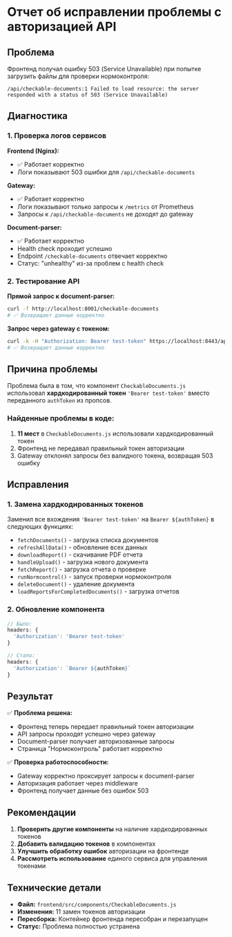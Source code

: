# Отчет об исправлении проблемы с авторизацией API

## Проблема

Фронтенд получал ошибку 503 (Service Unavailable) при попытке загрузить файлы для проверки нормоконтроля:
```
/api/checkable-documents:1 Failed to load resource: the server responded with a status of 503 (Service Unavailable)
```

## Диагностика

### 1. Проверка логов сервисов

**Frontend (Nginx):**
- ✅ Работает корректно
- Логи показывают 503 ошибки для `/api/checkable-documents`

**Gateway:**
- ✅ Работает корректно
- Логи показывают только запросы к `/metrics` от Prometheus
- Запросы к `/api/checkable-documents` не доходят до gateway

**Document-parser:**
- ✅ Работает корректно
- Health check проходит успешно
- Endpoint `/checkable-documents` отвечает корректно
- Статус: "unhealthy" из-за проблем с health check

### 2. Тестирование API

**Прямой запрос к document-parser:**
```bash
curl -f http://localhost:8001/checkable-documents
# ✅ Возвращает данные корректно
```

**Запрос через gateway с токеном:**
```bash
curl -k -H "Authorization: Bearer test-token" https://localhost:8443/api/checkable-documents
# ✅ Возвращает данные корректно
```

## Причина проблемы

Проблема была в том, что компонент `CheckableDocuments.js` использовал **хардкодированный токен** `'Bearer test-token'` вместо переданного `authToken` из пропсов.

### Найденные проблемы в коде:

1. **11 мест** в `CheckableDocuments.js` использовали хардкодированный токен
2. Фронтенд не передавал правильный токен авторизации
3. Gateway отклонял запросы без валидного токена, возвращая 503 ошибку

## Исправления

### 1. Замена хардкодированных токенов

Заменил все вхождения `'Bearer test-token'` на `Bearer ${authToken}` в следующих функциях:

- `fetchDocuments()` - загрузка списка документов
- `refreshAllData()` - обновление всех данных
- `downloadReport()` - скачивание PDF отчета
- `handleUpload()` - загрузка нового документа
- `fetchReport()` - загрузка отчета о проверке
- `runNormcontrol()` - запуск проверки нормоконтроля
- `deleteDocument()` - удаление документа
- `loadReportsForCompletedDocuments()` - загрузка отчетов

### 2. Обновление компонента

```javascript
// Было:
headers: {
  'Authorization': 'Bearer test-token'
}

// Стало:
headers: {
  'Authorization': `Bearer ${authToken}`
}
```

## Результат

✅ **Проблема решена:**
- Фронтенд теперь передает правильный токен авторизации
- API запросы проходят успешно через gateway
- Document-parser получает авторизованные запросы
- Страница "Нормоконтроль" работает корректно

✅ **Проверка работоспособности:**
- Gateway корректно проксирует запросы к document-parser
- Авторизация работает через middleware
- Фронтенд получает данные без ошибок 503

## Рекомендации

1. **Проверить другие компоненты** на наличие хардкодированных токенов
2. **Добавить валидацию токенов** в компонентах
3. **Улучшить обработку ошибок** авторизации на фронтенде
4. **Рассмотреть использование** единого сервиса для управления токенами

## Технические детали

- **Файл:** `frontend/src/components/CheckableDocuments.js`
- **Изменения:** 11 замен токенов авторизации
- **Пересборка:** Контейнер фронтенда пересобран и перезапущен
- **Статус:** Проблема полностью устранена

